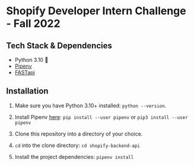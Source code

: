 # Shopify Developer Intern Challenge - Fall 2022

## Tech Stack & Dependencies

- Python 3.10 :snake:
- [Pipenv](https://pipenv.pypa.io/en/latest/)
- [FASTapi](https://fastapi.tiangolo.com/)

## Installation

1. Make sure you have Python 3.10+ installed:
`python --version`.

2. Install Pipenv [here](https://pipenv.pypa.io/en/latest/#install-pipenv-today):
`pip install --user pipenv` or `pip3 install --user pipenv`

3. Clone this repository into a directory of your choice.

4. `cd` into the clone directory: `cd shopify-backend-api`

5. Install the project dependencies: `pipenv install`
